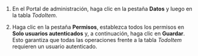 ﻿1. En el Portal de administración, haga clic en la pestaña **Datos** y luego en la tabla _TodoItem_.

2. Haga clic en la pestaña **Permisos**, establezca todos los permisos en **Solo usuarios autenticados** y, a continuación, haga clic en **Guardar**. Esto garantiza que todas las operaciones frente a la tabla _TodoItem_ requieren un usuario autenticado.

<!--HONumber=49-->